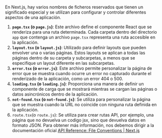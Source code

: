 En Next.js, hay varios nombres de ficheros reservados que tienen un significado especial y se utilizan para configurar y controlar diferentes aspectos de una aplicación.

1. **`page.tsx` (o `page.js`)**: Este archivo define el componente React que se renderiza para una ruta determinada. Cada carpeta dentro del directorio `app` que contenga un archivo `page.tsx` representa una ruta accesible en la aplicación.
2. **`layout.tsx` (o `layout.js`)**: Utilizado para definir layouts que pueden envolver una o varias páginas. Estos layouts se aplican a todas las páginas dentro de su carpeta y subcarpetas, a menos que se especifique un layout diferente en las subcarpetas.
3. **`error.tsx` (o `error.js`)**: Este archivo permite personalizar la página de error que se muestra cuando ocurre un error no capturado durante el renderizado de la aplicación, como un error 404 o 500.
4. **`loading.tsx` (o `loading.js`)**: Proporciona una manera de definir un componente de carga que se mostrará mientras se cargan las páginas o datos asincrónicos dentro de la aplicación.
5. **`not-found.tsx` (o `not-found.js`)**: Se utiliza para personalizar la página que se muestra cuando la URL no coincide con ninguna ruta definida en la aplicación.
6. `route.tsx`(o `route.js`): Se utiliza para crear rutas API, por ejemplo, una página que no devuelva un codigo jsx, sino que devuelva datos en formato JSON.
Para obtener más información, nos debemos dirigir a la documentación oficial [API Reference: File Conventions | Next.js](https://nextjs.org/docs/app/api-reference/file-conventions)

